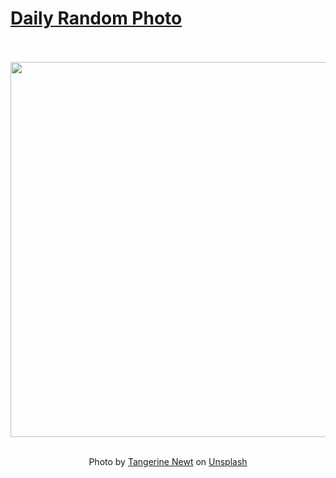# [Daily Random Photo](https://www.dailyrandomphoto.com/)

<div align="center">
  <br>
  <br>
  <a href="https://www.dailyrandomphoto.com/p/2023/2023-06-26/"><img src="https://images.unsplash.com/photo-1629654769983-94d7ad40d4fc?crop=entropy&cs=tinysrgb&fit=max&fm=jpg&ixid=M3w3NzUwOHwwfDF8cmFuZG9tfHx8fHx8fHx8MTY4Nzc0MDA0NHw&ixlib=rb-4.0.3&q=80&w=1080" width="600px"></a>
  <br>
  <br>
  <p class="has-text-grey">Photo by <a href="https://unsplash.com/@tangerinenewt?utm_source=Daily%20Random%20Photo&amp;utm_medium=referral" target="_blank" rel="noopener noreferrer">Tangerine Newt</a> on <a href="https://unsplash.com/photos/I5HXLw1rU0w?utm_source=Daily%20Random%20Photo&amp;utm_medium=referral" target="_blank" rel="noopener noreferrer">Unsplash</a></p>
</div>
